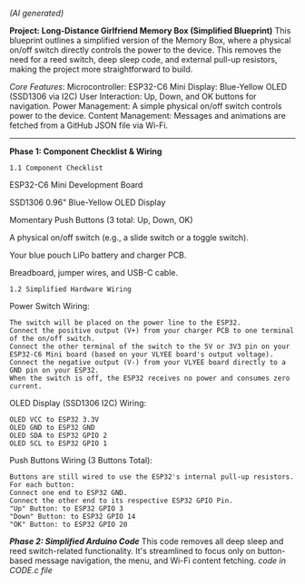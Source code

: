 *(AI generated)*

**Project: Long-Distance Girlfriend Memory Box (Simplified Blueprint)**
This blueprint outlines a simplified version of the Memory Box, where a physical on/off switch directly controls the power to the device. This removes the need for a reed switch, deep sleep code, and external pull-up resistors, making the project more straightforward to build.

*Core Features*:
Microcontroller: ESP32-C6 Mini
Display: Blue-Yellow OLED (SSD1306 via I2C)
User Interaction: Up, Down, and OK buttons for navigation.
Power Management: A simple physical on/off switch controls power to the device.
Content Management: Messages and animations are fetched from a GitHub JSON file via Wi-Fi.
_________________________________________________________________________________________


**Phase 1: Component Checklist & Wiring**

    1.1 Component Checklist
ESP32-C6 Mini Development Board

SSD1306 0.96" Blue-Yellow OLED Display

Momentary Push Buttons (3 total: Up, Down, OK)

A physical on/off switch (e.g., a slide switch or a toggle switch).

Your blue pouch LiPo battery and charger PCB.

Breadboard, jumper wires, and USB-C cable.

    1.2 Simplified Hardware Wiring
Power Switch Wiring:

    The switch will be placed on the power line to the ESP32.
    Connect the positive output (V+) from your charger PCB to one terminal of the on/off switch.
    Connect the other terminal of the switch to the 5V or 3V3 pin on your ESP32-C6 Mini board (based on your VLYEE board's output voltage).
    Connect the negative output (V-) from your VLYEE board directly to a GND pin on your ESP32.
    When the switch is off, the ESP32 receives no power and consumes zero current.

OLED Display (SSD1306 I2C) Wiring:

    OLED VCC to ESP32 3.3V
    OLED GND to ESP32 GND
    OLED SDA to ESP32 GPIO 2
    OLED SCL to ESP32 GPIO 1

Push Buttons Wiring (3 Buttons Total):

    Buttons are still wired to use the ESP32's internal pull-up resistors.
    For each button:
    Connect one end to ESP32 GND.
    Connect the other end to its respective ESP32 GPIO Pin.
    "Up" Button: to ESP32 GPIO 3
    "Down" Button: to ESP32 GPIO 14
    "OK" Button: to ESP32 GPIO 20

***Phase 2: Simplified Arduino Code***
This code removes all deep sleep and reed switch-related functionality. It's streamlined to focus only on button-based message navigation, the menu, and Wi-Fi content fetching.
*code in CODE.c file*
